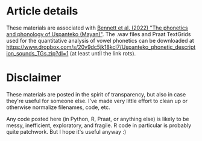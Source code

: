# Article details #
These materials are associated with [Bennett et al. (2022) "The phonetics and phonology of Uspanteko (Mayan)"](https://doi.org/10.1111/lnc3.12467). The .wav files and Praat TextGrids used for the quantitative analysis of vowel phonetics can be downloaded at https://www.dropbox.com/s/20v9dc5jk18kcl7/Uspanteko_phonetic_description_sounds_TGs.zip?dl=1 (at least until the link rots).

# Disclaimer #
These materials are posted in the spirit of transparency, but also in case they're useful for someone else. I've made very little effort to clean up or otherwise normalize filenames, code, etc.

Any code posted here (in Python, R, Praat, or anything else) is likely to be messy, inefficient, exploratory, and fragile. R code in particular is probably quite patchwork. But I hope it's useful anyway :)
